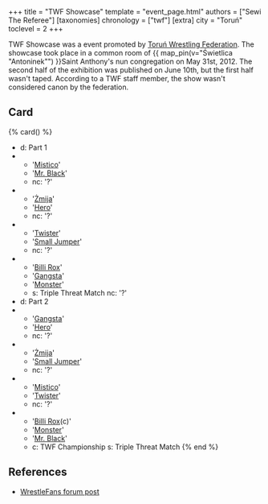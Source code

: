 +++
title = "TWF Showcase"
template = "event_page.html"
authors = ["Sewi The Referee"]
[taxonomies]
chronology = ["twf"]
[extra]
city = "Toruń"
toclevel = 2
+++

TWF Showcase was a event promoted by [Toruń Wrestling Federation](@/o/twf.md). The showcase took place in a common room of {{ map_pin(v="Świetlica &quot;Antoninek&quot;") }}Saint Anthony's nun congregation on May 31st, 2012. The second half of the exhibition was published on June 10th, but the first half wasn't taped. According to a TWF staff member, the show wasn't considered canon by the federation.

## Card

{% card() %}
- d: Part 1
- - '[Mistico](@/w/mistico.md)'
  - '[Mr. Black](@/w/mr-black.md)'
  - nc: '?'
- - '[Żmija](@/w/zmija.md)'
  - '[Hero](@/w/pj-blake.md)'
  - nc: '?'
- - '[Twister](@/w/twister.md)'
  - '[Small Jumper](@/w/small-jumper.md)'
  - nc: '?'
- - '[Billi Rox](@/w/corin-mear.md)'
  - '[Gangsta](@/w/jay-revolt.md)'
  - '[Monster](@/w/chris-hunter.md)'
  - s: Triple Threat Match
    nc: '?'
- d: Part 2
- - '[Gangsta](@/w/jay-revolt.md)'
  - '[Hero](@/w/pj-blake.md)'
  - nc: '?'
- - '[Żmija](@/w/zmija.md)'
  - '[Small Jumper](@/w/small-jumper.md)'
  - nc: '?'
- - '[Mistico](@/w/mistico.md)'
  - '[Twister](@/w/twister.md)'
  - nc: '?'
- - '[Billi Rox](@/w/corin-mear.md)(c)'
  - '[Monster](@/w/chris-hunter.md)'
  - '[Mr. Black](@/w/mr-black.md)'
  - c: TWF Championship
    s: Triple Threat Match
{% end %}

## References

* [WrestleFans forum post](https://wrestlefans.pl/forum/viewtopic.php?f=59&t=29932)

